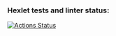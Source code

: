 ### Hexlet tests and linter status:
[![Actions Status](https://github.com/markelovdn/php-project-45/workflows/hexlet-check/badge.svg)](https://github.com/markelovdn/php-project-45/actions)